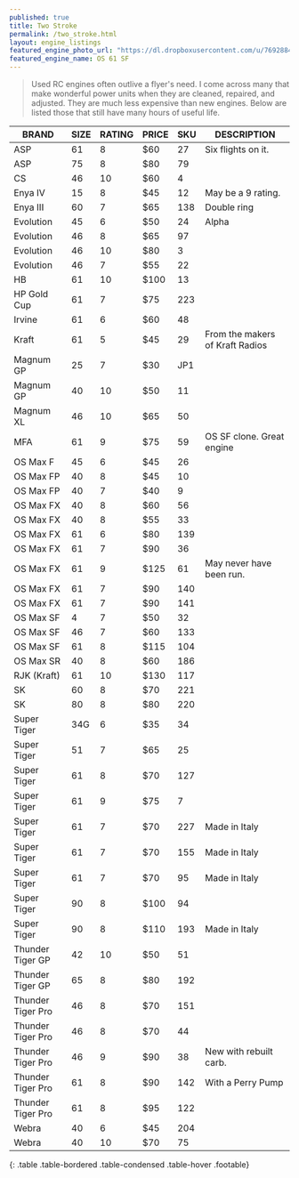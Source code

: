 ```yaml
---
published: true
title: Two Stroke
permalink: /two_stroke.html
layout: engine_listings
featured_engine_photo_url: "https://dl.dropboxusercontent.com/u/76928840/Website%20Photos/featured/2-stroke.jpg"
featured_engine_name: OS 61 SF
---
```


> Used RC engines often outlive a flyer's need. I come across many that make wonderful power units when they are cleaned, repaired, and adjusted.  They are much less expensive than new engines. Below are listed those that still have many hours of useful life.

BRAND             | SIZE  | RATING | PRICE | SKU   | DESCRIPTION
------------------|-------|--------|-------|-------|---------------------
ASP               | 61    | 8      | $60   | 27    | Six flights on it.
ASP               | 75    | 8      | $80   | 79    |                       
CS                | 46    | 10     | $60   | 4     |
Enya IV           | 15    | 8      | $45   | 12    | May be a 9 rating.
Enya III          | 60    | 7      | $65   | 138   | Double ring
Evolution         | 45    | 6      | $50   | 24    | Alpha 
Evolution         | 46    | 8      | $65   | 97    |
Evolution         | 46    | 10     | $80   | 3     |
Evolution         | 46    | 7      | $55   | 22    |
HB                | 61    | 10     | $100  | 13    |
HP Gold Cup       | 61    | 7      | $75   | 223   |
Irvine            | 61    | 6      | $60   | 48    |
Kraft             | 61    | 5      | $45   | 29    |  From the makers of Kraft Radios                     
Magnum GP         | 25    | 7      | $30   | JP1   |
Magnum GP         | 40    | 10     | $50   | 11    |
Magnum XL         | 46    | 10     | $65   | 50    |
MFA               | 61    | 9      | $75   | 59    | OS SF clone. Great engine
OS Max F          | 45    | 6      | $45   | 26    |
OS Max FP         | 40    | 8      | $45   | 10    |
OS Max FP         | 40    | 7      | $40   | 9     |
OS Max FX         | 40    | 8      | $60   | 56    |
OS Max FX         | 40    | 8      | $55   | 33    |
OS Max FX         | 61    | 6      | $80   | 139   |
OS Max FX         | 61    | 7      | $90   | 36    |
OS Max FX         | 61    | 9      | $125  | 61    |May never have been run.                                 
OS Max FX         | 61    | 7      | $90   | 140   |
OS Max FX         | 61    | 7      | $90   | 141   |                                    
OS Max SF         | 4     | 7      | $50   | 32    |
OS Max SF         | 46    | 7      | $60   | 133   |
OS Max SF         | 61    | 8      | $115  | 104   |
OS Max SR         | 40    | 8      | $60   | 186   |
RJK (Kraft)       | 61    | 10     | $130  | 117   |                             
SK                | 60    | 8      | $70   | 221   |
SK                | 80    | 8      | $80   | 220   |
Super Tiger       | 34G   | 6      | $35   | 34    |
Super Tiger       | 51    | 7      | $65   | 25    |
Super Tiger       | 61    | 8      | $70   | 127   |
Super Tiger       | 61    | 9      | $75   | 7     |
Super Tiger       | 61    | 7      | $70   | 227   | Made in Italy
Super Tiger       | 61    | 7      | $70   | 155   | Made in Italy
Super Tiger       | 61    | 7      | $70   | 95    | Made in Italy
Super Tiger       | 90    | 8      | $100  | 94    |
Super Tiger       | 90    | 8      | $110  | 193   | Made in Italy                                 
Thunder Tiger GP  | 42    | 10     | $50   | 51    |
Thunder Tiger GP  | 65    | 8      | $80   | 192   |
Thunder Tiger Pro | 46    | 8      | $70   | 151   |
Thunder Tiger Pro | 46    | 8      | $70   | 44    |
Thunder Tiger Pro | 46    | 9      | $90   | 38    | New with rebuilt carb.
Thunder Tiger Pro | 61    | 8      | $90   | 142   | With a Perry Pump
Thunder Tiger Pro | 61    | 8      | $95   | 122   |               
Webra             | 40    | 6      | $45   | 204   |
Webra             | 40    | 10     | $70   | 75    |                                       
{: .table .table-bordered .table-condensed .table-hover .footable}